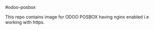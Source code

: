 #odoo-posbox

This repo contains image for ODOO POSBOX having nginx enabled i.e working with https.
